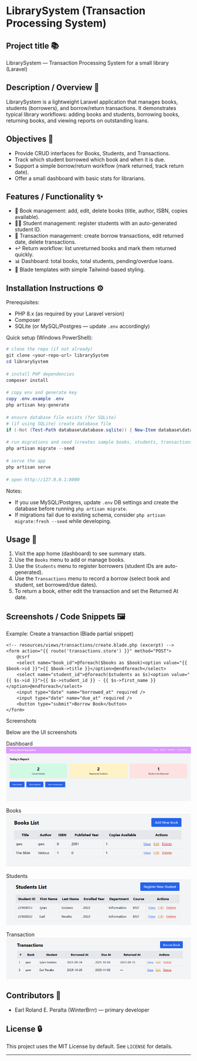# LibrarySystem (Transaction Processing System)

## Project title 📚

LibrarySystem — Transaction Processing System for a small library (Laravel)

## Description / Overview 📝

LibrarySystem is a lightweight Laravel application that manages books, students (borrowers), and borrow/return transactions. It demonstrates typical library workflows: adding books and students, borrowing books, returning books, and viewing reports on outstanding loans.

## Objectives 🎯

- Provide CRUD interfaces for Books, Students, and Transactions.
- Track which student borrowed which book and when it is due.
- Support a simple borrow/return workflow (mark returned, track return date).
- Offer a small dashboard with basic stats for librarians.

## Features / Functionality ✨

- 📘 Book management: add, edit, delete books (title, author, ISBN, copies available).
- 🧑‍🎓 Student management: register students with an auto-generated student ID.
- 🔁 Transaction management: create borrow transactions, edit returned date, delete transactions.
- ↩️ Return workflow: list unreturned books and mark them returned quickly.
- 📊 Dashboard: total books, total students, pending/overdue loans.
- 🎨 Blade templates with simple Tailwind-based styling.

## Installation Instructions ⚙️

Prerequisites:
- PHP 8.x (as required by your Laravel version)
- Composer
- SQLite (or MySQL/Postgres — update `.env` accordingly)

Quick setup (Windows PowerShell):

```powershell
# clone the repo (if not already)
git clone <your-repo-url> librarySystem
cd librarySystem

# install PHP dependencies
composer install

# copy env and generate key
copy .env.example .env
php artisan key:generate

# ensure database file exists (for SQLite)
# (if using SQLite) create database file
if (-Not (Test-Path database\database.sqlite)) { New-Item database\database.sqlite -ItemType File }

# run migrations and seed (creates sample books, students, transactions)
php artisan migrate --seed

# serve the app
php artisan serve

# open http://127.0.0.1:8000
```

Notes:
- If you use MySQL/Postgres, update `.env` DB settings and create the database before running `php artisan migrate`.
- If migrations fail due to existing schema, consider `php artisan migrate:fresh --seed` while developing.

## Usage 🚀

1. Visit the app home (dashboard) to see summary stats.
2. Use the `Books` menu to add or manage books.
3. Use the `Students` menu to register borrowers (student IDs are auto-generated).
4. Use the `Transactions` menu to record a borrow (select book and student, set borrowed/due dates).
5. To return a book, either edit the transaction and set the Returned At date.

## Screenshots / Code Snippets 🖼️

Example: Create a transaction (Blade partial snippet)

```blade
<!-- resources/views/transactions/create.blade.php (excerpt) -->
<form action="{{ route('transactions.store') }}" method="POST">
	@csrf
	<select name="book_id">@foreach($books as $book)<option value="{{ $book->id }}">{{ $book->title }}</option>@endforeach</select>
	<select name="student_id">@foreach($students as $s)<option value="{{ $s->id }}">{{ $s->student_id }} - {{ $s->first_name }}</option>@endforeach</select>
	<input type="date" name="borrowed_at" required />
	<input type="date" name="due_at" required />
	<button type="submit">Borrow Book</button>
</form>
```

Screenshots

Below are the UI screenshots

Dashboard 
![Dashboard screenshot](docs/screenshots/dashboard.png)

Books
![Books list screenshot](docs/screenshots/book.png)

Students
![Students list screenshot](docs/screenshots/student.png)

Transaction
![Transactions list screenshot](docs/screenshots/transaction.png)



## Contributors 👥

- Earl Roland E. Peralta (WinterBrrr) — primary developer

## License 🔒

This project uses the MIT License by default. See `LICENSE` for details.

---


